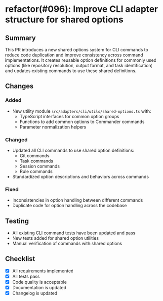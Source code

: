 # refactor(#096): Improve CLI adapter structure for shared options

## Summary

This PR introduces a new shared options system for CLI commands to reduce code duplication and improve consistency across command implementations. It creates reusable option definitions for commonly used options (like repository resolution, output format, and task identification) and updates existing commands to use these shared definitions.

## Changes

### Added

- New utility module `src/adapters/cli/utils/shared-options.ts` with:
  - TypeScript interfaces for common option groups
  - Functions to add common options to Commander commands
  - Parameter normalization helpers

### Changed

- Updated all CLI commands to use shared option definitions:
  - Git commands
  - Task commands
  - Session commands
  - Rule commands
- Standardized option descriptions and behaviors across commands

### Fixed

- Inconsistencies in option handling between different commands
- Duplicate code for option handling across the codebase

## Testing

- All existing CLI command tests have been updated and pass
- New tests added for shared option utilities
- Manual verification of commands with shared options

## Checklist

- [x] All requirements implemented
- [x] All tests pass
- [x] Code quality is acceptable
- [x] Documentation is updated
- [x] Changelog is updated
